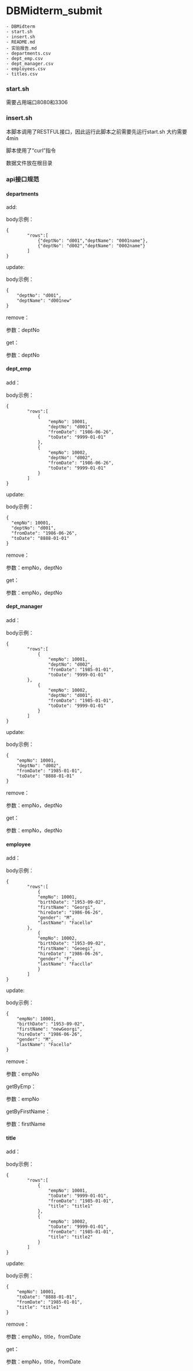 # DBMidterm_submit

```
- DBMidterm
- start.sh
- insert.sh
- README.md
- 实验报告.md
- departments.csv
- dept_emp.csv
- dept_manager.csv
- employees.csv
- titles.csv
```

### start.sh

需要占用端口8080和3306

### insert.sh

本脚本调用了RESTFUL接口，因此运行此脚本之前需要先运行start.sh
大约需要4min

脚本使用了“curl”指令

数据文件放在根目录

### api接口规范

#### departments

add:

body示例：

```
{
        "rows":[
        	{"deptNo": "d001","deptName": "0001name"},
        	{"deptNo": "d002","deptName": "0002name"}
        ]
}
```

update:

body示例：

```
{
    "deptNo": "d001",
    "deptName": "d001new"
}
```

remove：

参数：deptNo

get：

参数：deptNo

#### dept_emp

add：

body示例：

```
{
        "rows":[
        	{
        		"empNo": 10001,
        		"deptNo": "d001",
       			"fromDate": "1986-06-26",
        		"toDate": "9999-01-01"
    		},
        	{
        		"empNo": 10002,
        		"deptNo": "d002",
       			"fromDate": "1986-06-26",
        		"toDate": "9999-01-01"
    		}
        ]
}
```

update:

body示例：

```
{
  "empNo": 10001,
  "deptNo": "d001",
  "fromDate": "1986-06-26",
  "toDate": "8888-01-01"
}
```

remove：

参数：empNo，deptNo

get：

参数：empNo，deptNo

#### dept_manager

add：

body示例：

```
{
        "rows":[
        	{
    			"empNo": 10001,
    			"deptNo": "d002",
    			"fromDate": "1985-01-01",
    			"toDate": "9999-01-01"
		},
        	{
        		"empNo": 10002,
    			"deptNo": "d001",
    			"fromDate": "1985-01-01",
    			"toDate": "9999-01-01"
    		}
        ]
}
```

update:

body示例：

```
{
	"empNo": 10001,
	"deptNo": "d002",
	"fromDate": "1985-01-01",
	"toDate": "8888-01-01"
}
```

remove：

参数：empNo，deptNo

get：

参数：empNo，deptNo

#### employee

add：

body示例：

```
{
        "rows":[
       		{
		    "empNo": 10001,
		    "birthDate": "1953-09-02",
		    "firstName": "Georgi",
		    "hireDate": "1986-06-26",
		    "gender": "M",
		    "lastName": "Facello"
		},
        	{
		    "empNo": 10002,
		    "birthDate": "1953-09-02",
		    "firstName": "Geoegi",
		    "hireDate": "1986-06-26",
		    "gender": "F",
		    "lastName": "Faccllo"
    		}
        ]
}
```

update:

body示例：

```
{
    "empNo": 10001,
    "birthDate": "1953-09-02",
    "firstName": "newGeorgi",
    "hireDate": "1986-06-26",
    "gender": "M",
    "lastName": "Facello"
}
```

remove：

参数：empNo

getByEmp：

参数：empNo

getByFirstName：

参数：firstName

#### title

add：

body示例：

```
{
        "rows":[
        	{
    			"empNo": 10001,
    			"toDate": "9999-01-01",
    			"fromDate": "1985-01-01",
    			"title": "title1"
			},
        	{
    			"empNo": 10002,
    			"toDate": "9999-01-01",
    			"fromDate": "1985-01-01",
    			"title": "title2"
    		}
        ]
}
```

update:

body示例：

```
{
	"empNo": 10001,
	"toDate": "8888-01-01",
	"fromDate": "1985-01-01",
	"title": "title1"
}
```

remove：

参数：empNo，title，fromDate

get：

参数：empNo，title，fromDate
